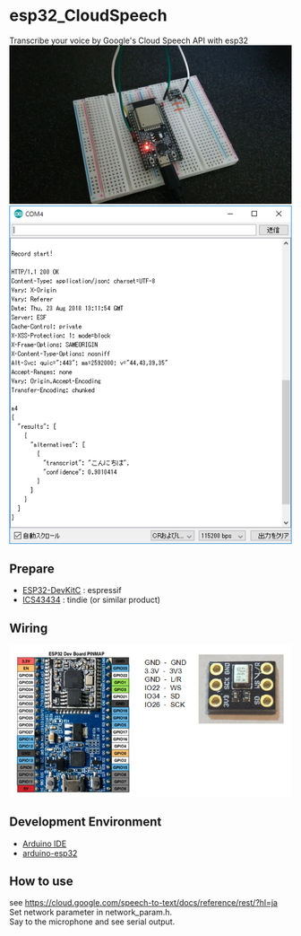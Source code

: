 # esp32_CloudSpeech
Transcribe your voice by Google's Cloud Speech API with esp32<br>
 ![photo1](doc/photo.jpg)
 ![Transcribe](doc/Transcribe.png)
 
## Prepare
- [ESP32-DevKitC](https://www.espressif.com/en/products/hardware/esp32-devkitc/overview)  : espressif
- [ICS43434](https://www.tindie.com/products/onehorse/ics43434-i2s-digital-microphone/) : tindie (or similar product)

## Wiring
 ![Wiring](doc/Wiring.png)

## Development Environment
- [Arduino IDE](https://www.arduino.cc/en/main/software)
- [arduino-esp32](https://github.com/espressif/arduino-esp32)

## How to use
see https://cloud.google.com/speech-to-text/docs/reference/rest/?hl=ja<br>
Set network parameter in network_param.h.<br>
Say to the microphone and see serial output.
